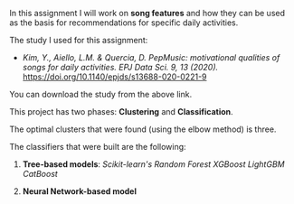 In this assignment I will work on **song features** and how they can be used as the basis for recommendations for specific daily activities.

The study I used for this assignment:

* _Kim, Y., Aiello, L.M. & Quercia, D. PepMusic: motivational qualities of songs for daily activities. EPJ Data Sci. 9, 13 (2020)._ https://doi.org/10.1140/epjds/s13688-020-0221-9

You can download the study from the above link. 

This project has two phases: **Clustering** and **Classification**. 

The optimal clusters that were found (using the elbow method) is three.

The classifiers that were built are the following: 

1. **Tree-based models**:
    _Scikit-learn's Random Forest
    XGBoost
    LightGBM
    CatBoost_

2. **Neural Network-based model**
